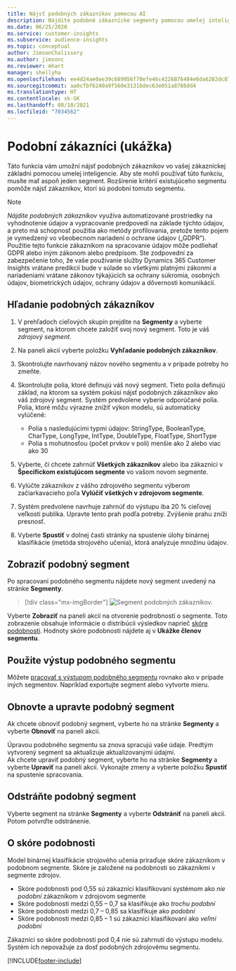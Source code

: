 ```yaml
---
title: Nájsť podobných zákazníkov pomocou AI
description: Nájdite podobné zákaznícke segmenty pomocou umelej inteligencie.
ms.date: 06/25/2020
ms.service: customer-insights
ms.subservice: audience-insights
ms.topic: conceptual
author: JimsonChalissery
ms.author: jimsonc
ms.reviewer: mhart
manager: shellyha
ms.openlocfilehash: ee4d24ae0ae39c689956f70efe46c4226876484e6da6282dc874cec37bd287e2
ms.sourcegitcommit: aa0cfbf6240a9f560e3131bdec63e051a8786dd4
ms.translationtype: HT
ms.contentlocale: sk-SK
ms.lasthandoff: 08/10/2021
ms.locfileid: "7034562"
---
```

# <a name="similar-customers-preview"></a>Podobní zákazníci (ukážka)

Táto funkcia vám umožní nájsť podobných zákazníkov vo vašej zákazníckej základni pomocou umelej inteligencie. Aby ste mohli používať túto funkciu, musíte mať aspoň jeden segment. Rozšírenie kritérií existujúceho segmentu pomôže nájsť zákazníkov, ktorí sú podobní tomuto segmentu.

> [!NOTE]
> *Nájdite podobných zákazníkov* využíva automatizované prostriedky na vyhodnotenie údajov a vypracovanie predpovedí na základe týchto údajov, a preto má schopnosť použitia ako metódy profilovania, pretože tento pojem je vymedzený vo všeobecnom nariadení o ochrane údajov („GDPR“). Použitie tejto funkcie zákazníkom na spracovanie údajov môže podliehať GDPR alebo iným zákonom alebo predpisom. Ste zodpovední za zabezpečenie toho, že vaše používanie služby Dynamics 365 Customer Insights vrátane predikcií bude v súlade so všetkými platnými zákonmi a nariadeniami vrátane zákonov týkajúcich sa ochrany súkromia, osobných údajov, biometrických údajov, ochrany údajov a dôvernosti komunikácií.

## <a name="finding-similar-customers"></a>Hľadanie podobných zákazníkov

1. V prehľadoch cieľových skupín prejdite na **Segmenty** a vyberte segment, na ktorom chcete založiť svoj nový segment. Toto je váš *zdrojový segment*.

1. Na paneli akcií vyberte položku **Vyhľadanie podobných zákazníkov**.

1. Skontrolujte navrhovaný názov nového segmentu a v prípade potreby ho zmeňte.

1. Skontrolujte polia, ktoré definujú váš nový segment. Tieto polia definujú základ, na ktorom sa systém pokúsi nájsť podobných zákazníkov ako váš zdrojový segment. Systém predvolene vyberie odporúčané polia.
  Polia, ktoré môžu výrazne znížiť výkon modelu, sú automaticky vylúčené:
  
   - Polia s nasledujúcimi typmi údajov: StringType, BooleanType, CharType, LongType, IntType, DoubleType, FloatType, ShortType
   - Polia s mohutnosťou (počet prvkov v poli) menšie ako 2 alebo viac ako 30

1. Vyberte, či chcete zahrnúť **Všetkých zákazníkov** alebo iba zákazníci v **Špecifickom existujúcom segmente** vo vašom novom segmente.

1. Vylúčte zákazníkov z vášho zdrojového segmentu výberom začiarkavacieho poľa **Vylúčiť všetkých v zdrojovom segmente**.

1. Systém predvolene navrhuje zahrnúť do výstupu iba 20 % cieľovej veľkosti publika. Upravte tento prah podľa potreby. Zvýšenie prahu zníži presnosť.

1. Vyberte **Spustiť** v dolnej časti stránky na spustenie úlohy binárnej klasifikácie (metóda strojového učenia), ktorá analyzuje množinu údajov.

## <a name="view-the-similar-segment"></a>Zobraziť podobný segment

Po spracovaní podobného segmentu nájdete nový segment uvedený na stránke **Segmenty**.

> [!div class="mx-imgBorder"]
> ![Segment podobných zákazníkov.](media/expanded-segment.png "Segment podobných zákazníkov")

Vyberte **Zobraziť** na paneli akcií na otvorenie podrobností o segmente. Toto zobrazenie obsahuje informácie o distribúcii výsledkov naprieč [skóre podobnosti](#about-similarity-scores). Hodnoty skóre podobnosti nájdete aj v **Ukážke členov segmentu**.

## <a name="use-the-output-of-a-similar-segment"></a>Použite výstup podobného segmentu

Môžete [pracovať s výstupom podobného segmentu](segments.md) rovnako ako v prípade iných segmentov. Napríklad exportujte segment alebo vytvorte mieru.

## <a name="refresh-and-edit-a-similar-segment"></a>Obnovte a upravte podobný segment

Ak chcete obnoviť podobný segment, vyberte ho na stránke **Segmenty** a vyberte **Obnoviť** na paneli akcií.

Úpravou podobného segmentu sa znova spracujú vaše údaje. Predtým vytvorený segment sa aktualizuje aktualizovanými údajmi.    
Ak chcete upraviť podobný segment, vyberte ho na stránke **Segmenty** a vyberte **Upraviť** na paneli akcií. Vykonajte zmeny a vyberte položku **Spustiť** na spustenie spracovania.

## <a name="delete-a-similar-segment"></a>Odstráňte podobný segment

Vyberte segment na stránke **Segmenty** a vyberte **Odstrániť** na paneli akcií. Potom potvrďte odstránenie.

## <a name="about-similarity-scores"></a>O skóre podobnosti

Model binárnej klasifikácie strojového učenia priraďuje skóre zákazníkom v podobnom segmente. Skóre je založené na podobnosti so zákazníkmi v segmente zdrojov.

- Skóre podobnosti pod 0,55 sú zákazníci klasifikovaní systémom ako *nie podobní* zákazníkom v zdrojovom segmente
- Skóre podobnosti medzi 0,55 – 0,7 sa klasifikuje ako *trochu podobní*
- Skóre podobnosti medzi 0,7 – 0,85 sa klasifikuje ako *podobní*
- Skóre podobnosti medzi 0,85 – 1 sú zákazníci klasifikovaní ako *veľmi podobní*

Zákazníci so skóre podobnosti pod 0,4 nie sú zahrnutí do výstupu modelu. Systém ich nepovažuje za dosť podobných zdrojovému segmentu.


[!INCLUDE[footer-include](../includes/footer-banner.md)]